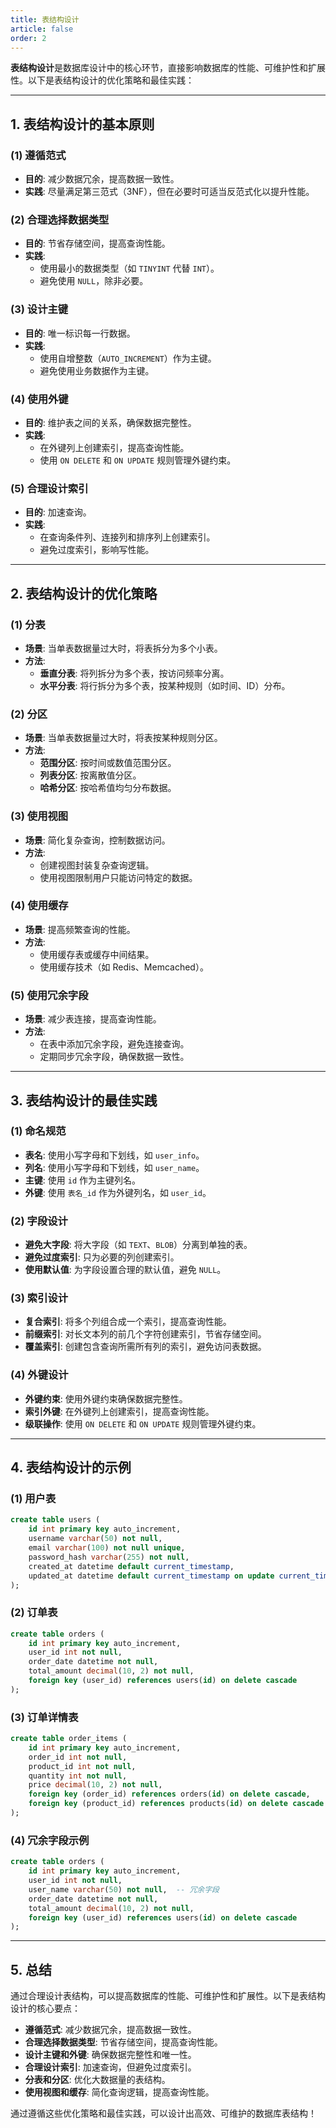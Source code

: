 ```yaml
---
title: 表结构设计
article: false
order: 2
---
```


**表结构设计**是数据库设计中的核心环节，直接影响数据库的性能、可维护性和扩展性。以下是表结构设计的优化策略和最佳实践：

---

## **1. 表结构设计的基本原则**

### **(1) 遵循范式**
- **目的**: 减少数据冗余，提高数据一致性。
- **实践**: 尽量满足第三范式（3NF），但在必要时可适当反范式化以提升性能。

### **(2) 合理选择数据类型**
- **目的**: 节省存储空间，提高查询性能。
- **实践**:
  - 使用最小的数据类型（如 `TINYINT` 代替 `INT`）。
  - 避免使用 `NULL`，除非必要。

### **(3) 设计主键**
- **目的**: 唯一标识每一行数据。
- **实践**:
  - 使用自增整数（`AUTO_INCREMENT`）作为主键。
  - 避免使用业务数据作为主键。

### **(4) 使用外键**
- **目的**: 维护表之间的关系，确保数据完整性。
- **实践**:
  - 在外键列上创建索引，提高查询性能。
  - 使用 `ON DELETE` 和 `ON UPDATE` 规则管理外键约束。

### **(5) 合理设计索引**
- **目的**: 加速查询。
- **实践**:
  - 在查询条件列、连接列和排序列上创建索引。
  - 避免过度索引，影响写性能。

---

## **2. 表结构设计的优化策略**

### **(1) 分表**
- **场景**: 当单表数据量过大时，将表拆分为多个小表。
- **方法**:
  - **垂直分表**: 将列拆分为多个表，按访问频率分离。
  - **水平分表**: 将行拆分为多个表，按某种规则（如时间、ID）分布。

### **(2) 分区**
- **场景**: 当单表数据量过大时，将表按某种规则分区。
- **方法**:
  - **范围分区**: 按时间或数值范围分区。
  - **列表分区**: 按离散值分区。
  - **哈希分区**: 按哈希值均匀分布数据。

### **(3) 使用视图**
- **场景**: 简化复杂查询，控制数据访问。
- **方法**:
  - 创建视图封装复杂查询逻辑。
  - 使用视图限制用户只能访问特定的数据。

### **(4) 使用缓存**
- **场景**: 提高频繁查询的性能。
- **方法**:
  - 使用缓存表或缓存中间结果。
  - 使用缓存技术（如 Redis、Memcached）。

### **(5) 使用冗余字段**
- **场景**: 减少表连接，提高查询性能。
- **方法**:
  - 在表中添加冗余字段，避免连接查询。
  - 定期同步冗余字段，确保数据一致性。

---

## **3. 表结构设计的最佳实践**

### **(1) 命名规范**
- **表名**: 使用小写字母和下划线，如 `user_info`。
- **列名**: 使用小写字母和下划线，如 `user_name`。
- **主键**: 使用 `id` 作为主键列名。
- **外键**: 使用 `表名_id` 作为外键列名，如 `user_id`。

### **(2) 字段设计**
- **避免大字段**: 将大字段（如 `TEXT`、`BLOB`）分离到单独的表。
- **避免过度索引**: 只为必要的列创建索引。
- **使用默认值**: 为字段设置合理的默认值，避免 `NULL`。

### **(3) 索引设计**
- **复合索引**: 将多个列组合成一个索引，提高查询性能。
- **前缀索引**: 对长文本列的前几个字符创建索引，节省存储空间。
- **覆盖索引**: 创建包含查询所需所有列的索引，避免访问表数据。

### **(4) 外键设计**
- **外键约束**: 使用外键约束确保数据完整性。
- **索引外键**: 在外键列上创建索引，提高查询性能。
- **级联操作**: 使用 `ON DELETE` 和 `ON UPDATE` 规则管理外键约束。

---

## **4. 表结构设计的示例**

### **(1) 用户表**
```sql
create table users (
    id int primary key auto_increment,
    username varchar(50) not null,
    email varchar(100) not null unique,
    password_hash varchar(255) not null,
    created_at datetime default current_timestamp,
    updated_at datetime default current_timestamp on update current_timestamp
);
```

### **(2) 订单表**
```sql
create table orders (
    id int primary key auto_increment,
    user_id int not null,
    order_date datetime not null,
    total_amount decimal(10, 2) not null,
    foreign key (user_id) references users(id) on delete cascade
);
```

### **(3) 订单详情表**
```sql
create table order_items (
    id int primary key auto_increment,
    order_id int not null,
    product_id int not null,
    quantity int not null,
    price decimal(10, 2) not null,
    foreign key (order_id) references orders(id) on delete cascade,
    foreign key (product_id) references products(id) on delete cascade
);
```

### **(4) 冗余字段示例**
```sql
create table orders (
    id int primary key auto_increment,
    user_id int not null,
    user_name varchar(50) not null,  -- 冗余字段
    order_date datetime not null,
    total_amount decimal(10, 2) not null,
    foreign key (user_id) references users(id) on delete cascade
);
```

---

## **5. 总结**
通过合理设计表结构，可以提高数据库的性能、可维护性和扩展性。以下是表结构设计的核心要点：
- **遵循范式**: 减少数据冗余，提高数据一致性。
- **合理选择数据类型**: 节省存储空间，提高查询性能。
- **设计主键和外键**: 确保数据完整性和唯一性。
- **合理设计索引**: 加速查询，但避免过度索引。
- **分表和分区**: 优化大数据量的表结构。
- **使用视图和缓存**: 简化查询逻辑，提高查询性能。

通过遵循这些优化策略和最佳实践，可以设计出高效、可维护的数据库表结构！

